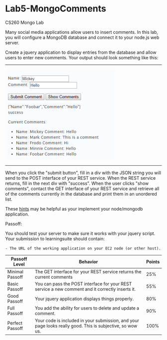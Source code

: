 # Lab5-MongoComments
CS260 Mongo Lab

Many social media applications allow users to insert comments. In this lab, you will configure a MongoDB database and connect it to your node.js web server. 

Create a jquery application to display entries from the database and allow users to enter new comments. Your output should look something like this:

------

![Example Comments Page](Example.png)


----

When you click the "submit button", fill in a div with the JSON string you will send to the POST interface of your REST service. When the REST service returns, fill in the next div with "success". When the user clicks "show comments", contact the GET interface of your REST service and retrieve all of the comments currently in the database and print them in an unordered list.

These [hints](http://bioresearch.byu.edu/cs260/mongohints.html) may be helpful as your implement your node/mongodb application.

Passoff:

You should test your server to make sure it works with your jquery script.  Your submission to learningsuite should contain:


	- The URL of the working application on your EC2 node (or other host). 



<strong>Passoff Level</strong> | <strong>Behavior</strong> |	<strong>Points</strong>
--- | --- | ---
Minimal Passoff | The GET interface for your REST service returns the current comments| 25%
Basic Passoff | You can pass the POST interface for your REST service a new comment and it correctly inserts it. | 55%
Good Passoff | Your jquery application displays things properly. | 80%
Full Passoff | You add the ability for users to delete and update a comment. | 90%
Perfect Passoff | Your code is included in your submission, and your page looks really good. This is subjective, so wow us. | 100%
